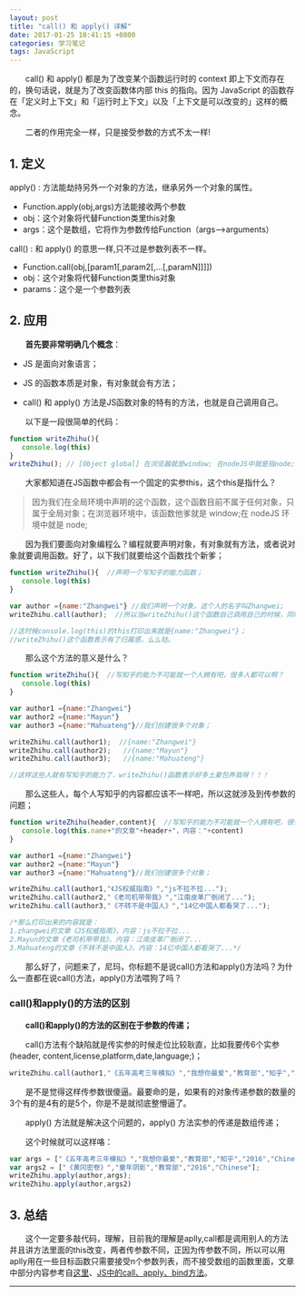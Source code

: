 ```yaml
---
layout: post
title: "call() 和 apply() 详解"
date: 2017-01-25 10:41:15 +0800
categories: 学习笔记
tags: JavaScript
---
```



　　call() 和 apply() 都是为了改变某个函数运行时的 context 即上下文而存在的，换句话说，就是为了改变函数体内部 this 的指向。因为 JavaScript 的函数存在「定义时上下文」和「运行时上下文」以及「上下文是可以改变的」这样的概念。

　　二者的作用完全一样，只是接受参数的方式不太一样!<!-- more -->

## 1. 定义

apply() : 方法能劫持另外一个对象的方法，继承另外一个对象的属性。

- Function.apply(obj,args)方法能接收两个参数
- obj：这个对象将代替Function类里this对象
- args：这个是数组，它将作为参数传给Function（args-->arguments）
   
call() : 和 apply() 的意思一样,只不过是参数列表不一样。
 
- Function.call(obj,[param1[,param2[,…[,paramN]]]])
- obj：这个对象将代替Function类里this对象
- params：这个是一个参数列表

## 2. 应用

　　**首先要非常明确几个概念**：

- JS 是面向对象语言；

- JS 的函数本质是对象，有对象就会有方法；

- call() 和 apply() 方法是JS函数对象的特有的方法，也就是自己调用自己。

　　以下是一段很简单的代码： 

```js
function writeZhihu(){
   console.log(this)
}
writeZhihu(); // [Object global] 在浏览器就是window; 在nodeJS中就是指node;
```

　　大家都知道在JS函数中都会有一个固定的实参this，这个this是指什么？

> 因为我们在全局环境中声明的这个函数，这个函数目前不属于任何对象，只属于全局对象；在浏览器环境中，该函数他爹就是 window;在 nodeJS 环境中就是 node;

　　因为我们要面向对象编程么？编程就要声明对象，有对象就有方法，或者说对象就要调用函数。好了，以下我们就要给这个函数找个新爹；

```js
function writeZhihu(){  //声明一个写知乎的能力函数；
   console.log(this)
}

var author ={name:"Zhangwei"} //我们声明一个对象，这个人的名字叫Zhangwei;
writeZhihu.call(author);  //所以当writeZhihu()这个函数自己调用自己的时候，同时传入一个对象的时候，我就牛逼了，我就有写作的超能力了。

//这时候console.log(this)的this打印出来就是{name:"Zhangwei"}；
//writeZhihu()这个函数表示有了归属感，么么哒。
```

　　那么这个方法的意义是什么？

```js
function writeZhihu(){  //写知乎的能力不可能就一个人拥有吧，很多人都可以啊？
   console.log(this)
}

var author1 ={name:"Zhangwei"}
var author2 ={name:"Mayun"}
var author3 ={name:"Mahuateng"}//我们创建很多个对象；

writeZhihu.call(author1);  //{name:"Zhangwei"}
writeZhihu.call(author2);   //{name:"Mayun"}
writeZhihu.call(author3);   //{name:"Mahuateng"}

//这样这些人就有写知乎的能力了，writeZhihu()函数表示好多土豪包养我呀！！！
```

　　那么这些人，每个人写知乎的内容都应该不一样吧，所以这就涉及到传参数的问题；

```js
function writeZhihu(header,content){  //写知乎的能力不可能就一个人拥有吧，很多人都可以啊？
   console.log(this.name+"的文章"+header+"，内容："+content)
}

var author1 ={name:"Zhangwei"}
var author2 ={name:"Mayun"}
var author3 ={name:"Mahuateng"}//我们创建很多个对象；

writeZhihu.call(author1,"《JS权威指南》","js不拉不拉...");  
writeZhihu.call(author2,"《老司机带带我》","江南皮革厂倒闭了...");  
writeZhihu.call(author3,"《不转不是中国人》","14亿中国人都看哭了...");   

/*那么打印出来的内容就是：
1.zhangwei的文章《JS权威指南》，内容：js不拉不拉...
2.Mayun的文章《老司机带带我》，内容：江南皮革厂倒闭了...
3.Mahuateng的文章《不转不是中国人》，内容：14亿中国人都看哭了...*/
```

　　那么好了，问题来了，尼玛，你标题不是说call()方法和apply()方法吗？为什么一直都在说call()方法，apply()方法喂狗了吗？

### call()和apply()的方法的区别

　　**call()和apply()的方法的区别在于参数的传递；**

　　call()方法有个缺陷就是传实参的时候走位比较耿直，比如我要传6个实参(header, content,license,platform,date,language;)；

```js
writeZhihu.call(author1,"《五年高考三年模拟》","我想你最爱","教育部","知乎","2016","Chinese");
```

　　是不是觉得这样传参数很傻逼。最要命的是，如果有的对象传递参数的数量的3个有的是4有的是5个，你是不是就彻底整懵逼了。

　　apply() 方法就是解决这个问题的，apply() 方法实参的传递是数组传递；

　　这个时候就可以这样咯：

```js
var args = ["《五年高考三年模拟》","我想你最爱","教育部","知乎","2016","Chinese"];
var args2 = ["《黄冈密卷》","童年阴影","教育部","2016","Chinese"];
writeZhihu.apply(author,args);
writeZhihu.apply(author,args2)
```

## 3. 总结

　　这个一定要多敲代码，理解，目前我的理解是aplly,call都是调用别人的方法并且讲方法里面的this改变，两者传参数不同，正因为传参数不同，所以可以用aplly用在一些目标函数只需要接受n个参数列表，而不接受数组的函数里面，文章中部分内容参考自[这里](http://www.cnblogs.com/xiaohongwu/archive/2011/06/15/2081237.html)、[JS中的call、apply、bind方法](http://ghmagical.com/article/page/id/UPLfoGI9vJ91)。

<hr>